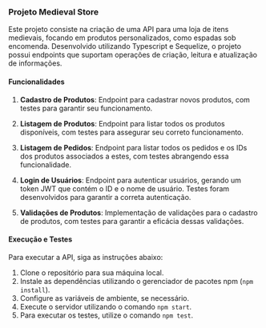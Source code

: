 ### Projeto Medieval Store

Este projeto consiste na criação de uma API para uma loja de itens medievais, focando em produtos personalizados, como espadas sob encomenda. Desenvolvido utilizando Typescript e Sequelize, o projeto possui endpoints que suportam operações de criação, leitura e atualização de informações.

#### Funcionalidades

1. **Cadastro de Produtos**: Endpoint para cadastrar novos produtos, com testes para garantir seu funcionamento.

2. **Listagem de Produtos**: Endpoint para listar todos os produtos disponíveis, com testes para assegurar seu correto funcionamento.

3. **Listagem de Pedidos**: Endpoint para listar todos os pedidos e os IDs dos produtos associados a estes, com testes abrangendo essa funcionalidade.

4. **Login de Usuários**: Endpoint para autenticar usuários, gerando um token JWT que contém o ID e o nome de usuário. Testes foram desenvolvidos para garantir a correta autenticação.

5. **Validações de Produtos**: Implementação de validações para o cadastro de produtos, com testes para garantir a eficácia dessas validações.

#### Execução e Testes

Para executar a API, siga as instruções abaixo:

1. Clone o repositório para sua máquina local.
2. Instale as dependências utilizando o gerenciador de pacotes npm (`npm install`).
3. Configure as variáveis de ambiente, se necessário.
4. Execute o servidor utilizando o comando `npm start`.
5. Para executar os testes, utilize o comando `npm test`.
